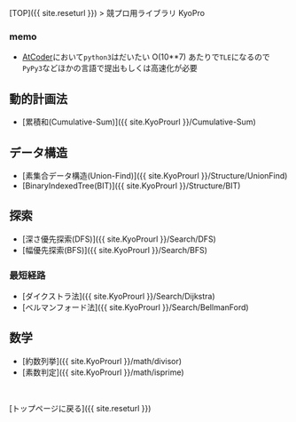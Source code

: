 [TOP]({{ site.reseturl }}) > 競プロ用ライブラリ KyoPro

### memo
* [AtCoder](https://atcoder.jp/?lang=ja)において`python3`はだいたい O(10**7) あたりで`TLE`になるので`PyPy3`などほかの言語で提出もしくは高速化が必要

## 動的計画法

* [累積和(Cumulative-Sum)]({{ site.KyoProurl }}/Cumulative-Sum)

## データ構造

* [素集合データ構造(Union-Find)]({{ site.KyoProurl }}/Structure/UnionFind)
* [BinaryIndexedTree(BIT)]({{ site.KyoProurl }}/Structure/BIT)

## 探索

* [深さ優先探索(DFS)]({{ site.KyoProurl }}/Search/DFS)
* [幅優先探索(BFS)]({{
  site.KyoProurl
}}/Search/BFS)

### 最短経路
* [ダイクストラ法]({{ site.KyoProurl }}/Search/Dijkstra)
* [ベルマンフォード法]({{ site.KyoProurl }}/Search/BellmanFord)

## 数学
* [約数列挙]({{ site.KyoProurl }}/math/divisor)
* [素数判定]({{ site.KyoProurl }}/math/isprime)

<br>

[トップページに戻る]({{ site.reseturl }})
